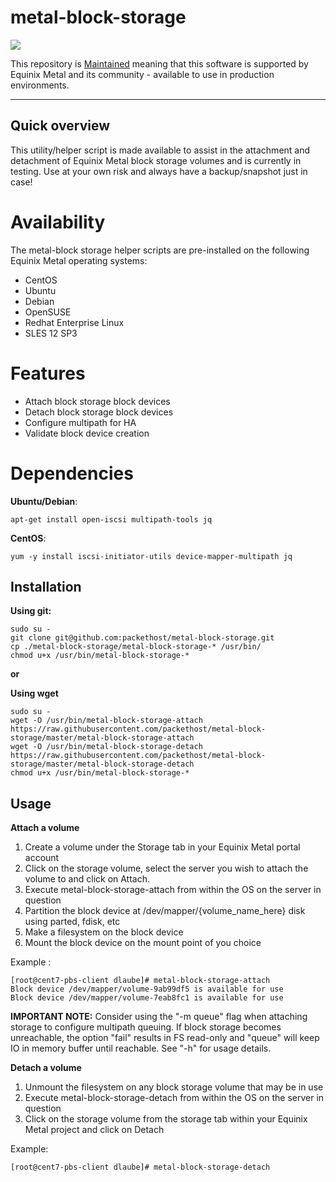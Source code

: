 # metal-block-storage

![](https://img.shields.io/badge/Stability-Maintained-green.svg)

This repository is [Maintained](https://github.com/packethost/standards/blob/master/maintained-statement.md) meaning that this software is supported by Equinix Metal and its community - available to use in production environments.

----
## Quick overview
This utility/helper script is made available to assist in  the attachment and detachment of Equinix Metal block storage volumes and is currently in testing. Use at your own risk and always have a backup/snapshot just in case!

# Availability
The metal-block storage helper scripts are pre-installed on the following Equinix Metal operating systems:
* CentOS
* Ubuntu
* Debian
* OpenSUSE
* Redhat Enterprise Linux
* SLES 12 SP3

# Features
* Attach block storage block devices
* Detach block storage block devices
* Configure multipath for HA
* Validate block device creation

# Dependencies

**Ubuntu/Debian**:

    apt-get install open-iscsi multipath-tools jq


**CentOS**:

    yum -y install iscsi-initiator-utils device-mapper-multipath jq

## Installation

**Using git:**

    sudo su -
    git clone git@github.com:packethost/metal-block-storage.git
    cp ./metal-block-storage/metal-block-storage-* /usr/bin/
    chmod u+x /usr/bin/metal-block-storage-*

**or**

**Using wget**

    sudo su -
    wget -O /usr/bin/metal-block-storage-attach https://raw.githubusercontent.com/packethost/metal-block-storage/master/metal-block-storage-attach
    wget -O /usr/bin/metal-block-storage-detach https://raw.githubusercontent.com/packethost/metal-block-storage/master/metal-block-storage-detach
    chmod u+x /usr/bin/metal-block-storage-*

## Usage

**Attach a volume**

1. Create a volume under the Storage tab in your Equinix Metal portal account
2. Click on the storage volume, select the server you wish to attach the volume to and click on Attach.
3. Execute metal-block-storage-attach from within the OS on the server in question
4. Partition the block device at /dev/mapper/\{volume\_name\_here\} disk using parted, fdisk, etc
5. Make a filesystem on the block device
6. Mount the block device on the mount point of you choice

Example :

    [root@cent7-pbs-client dlaube]# metal-block-storage-attach
    Block device /dev/mapper/volume-9ab99df5 is available for use
    Block device /dev/mapper/volume-7eab8fc1 is available for use

**IMPORTANT NOTE:** Consider using the "-m queue" flag when attaching storage to configure multipath queuing. If block storage becomes unreachable, the option "fail" results in FS read-only and "queue" will keep IO in memory buffer until reachable. See "-h" for usage details.



**Detach a volume**

1. Unmount the filesystem on any block storage volume that may be in use
2. Execute metal-block-storage-detach from within the OS on the server in question
3. Click on the storage volume from the storage tab within your Equinix Metal project and click on Detach

Example:

    [root@cent7-pbs-client dlaube]# metal-block-storage-detach

